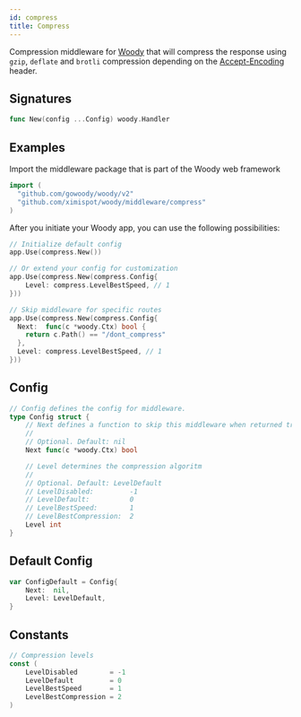 ```yaml
---
id: compress
title: Compress
---
```


Compression middleware for [Woody](https://github.com/gowoody/woody) that will compress the response using `gzip`, `deflate` and `brotli` compression depending on the [Accept-Encoding](https://developer.mozilla.org/en-US/docs/Web/HTTP/Headers/Accept-Encoding) header.

## Signatures

```go
func New(config ...Config) woody.Handler
```

## Examples

Import the middleware package that is part of the Woody web framework

```go
import (
  "github.com/gowoody/woody/v2"
  "github.com/ximispot/woody/middleware/compress"
)
```

After you initiate your Woody app, you can use the following possibilities:

```go
// Initialize default config
app.Use(compress.New())

// Or extend your config for customization
app.Use(compress.New(compress.Config{
    Level: compress.LevelBestSpeed, // 1
}))

// Skip middleware for specific routes
app.Use(compress.New(compress.Config{
  Next:  func(c *woody.Ctx) bool {
    return c.Path() == "/dont_compress"
  },
  Level: compress.LevelBestSpeed, // 1
}))
```

## Config

```go
// Config defines the config for middleware.
type Config struct {
    // Next defines a function to skip this middleware when returned true.
    //
    // Optional. Default: nil
    Next func(c *woody.Ctx) bool

    // Level determines the compression algoritm
    //
    // Optional. Default: LevelDefault
    // LevelDisabled:         -1
    // LevelDefault:          0
    // LevelBestSpeed:        1
    // LevelBestCompression:  2
    Level int
}
```

## Default Config

```go
var ConfigDefault = Config{
    Next:  nil,
    Level: LevelDefault,
}
```

## Constants

```go
// Compression levels
const (
    LevelDisabled        = -1
    LevelDefault         = 0
    LevelBestSpeed       = 1
    LevelBestCompression = 2
)
```
